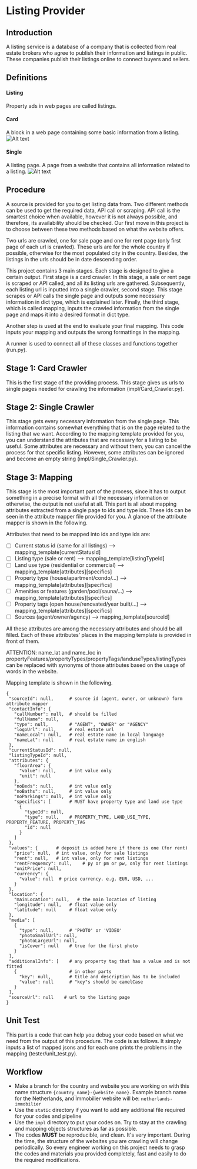 # Listing Provider



## Introduction

A listing service is a database of a company that is collected from real estate brokers who agree to publish their information and listings in public. These companies publish their listings online to connect buyers and sellers.
## Definitions

#### Listing
Property ads in web pages are called listings.

#### Card
A block in a web page containing some basic information from a listing.
![Alt text](static/readme/card.JPG "Sample card from zillow.com")

#### Single
A listing page. A page from a website that contains all information related to a listing. 
![Alt text](static/readme/single.JPG "Sample single from zillow.com")


## Procedure
A source is provided for you to get listing data from. Two different methods can be used to get the required data, API call or scraping. API call is the smartest choice when available, however it is not always possible, and therefore, its availability should be checked. Our first move in this project is to choose between these two methods based on what the website offers. 

Two urls are crawled, one for sale page and one for rent page (only first page of each url is  crawled). These urls are for the whole country if possible, otherwise for the most populated city in the country. Besides, the listings in the urls should be in date descending order.

This project contains 3 main stages. Each stage is designed to give a certain output. First stage is a card crawler. In this stage, a sale or rent page is scraped or API called, and all its listing urls are gathered. Subsequently, each listing url is inputted into a single crawler, second stage. This stage scrapes or API calls the single page and outputs some necessary information in dict type, which is explained later. Finally, the third stage, which is called mapping, inputs the crawled information from the single page and maps it into a desired format in dict type.

Another step is used at the end to evaluate your final mapping. This code inputs your mapping and outputs the wrong formattings in the mapping.

A runner is used to connect all of these classes and functions together (run.py).

## Stage 1: Card Crawler
This is the first stage of the providing process. This stage gives us urls to single pages needed for crawling the information (impl/Card_Crawler.py).

## Stage 2: Single Crawler
This stage gets every necessary information from the single page. This information contains somewhat everything that is on the page related to the listing that we want. According to the mapping template provided for you, you can understand the attributes that are necessary for a listing to be useful. Some attributes are necessary and without them, you can cancel the process for that specific listing. However, some attributes can be ignored and become an empty string (impl/Single_Crawler.py).

## Stage 3: Mapping
This stage is the most important part of the process, since it has to output something in a precise format with all the necessary information or otherwise, the output is not useful at all. This part is all about mapping attributes extracted from a single page to ids and type ids. These ids can be seen in the attribute mapper file provided for you. A glance of the attribute mapper is shown in the following.

Attributes that need to be mapped into ids and type ids are:
- [ ] Current status id (same for all listings)   —> mapping_template[currentStatusId]
- [ ] Listing type (sale or rent)   —> mapping_template[listingTypeId]
- [ ] Land use type (residential or commercial)  —> mapping_template[attributes][specifics]
- [ ] Property type (house/apartment/condo/…)  —> mapping_template[attributes][specifics]
- [ ] Amenities or features (garden/pool/sauna/…)  —> mapping_template[attributes][specifics]
- [ ] Property tags (open house/renovated/year built/…)  —> mapping_template[attributes][specifics]
- [ ] Sources (agent/owner/agency)   —> mapping_template[sourceId]

All these attributes are among the necessary attributes and should be all filled. Each of these attributes’ places in the mapping template is provided in front of them.

ATTENTION: name_lat and name_loc in propertyFeatures/propertyTypes/propertyTags/landuseTypes/listingTypes can be replaced with synonyms of those attributes based on the usage of words in the website.

Mapping template is shown in the following. 

```
{
 "sourceId": null,      # source id (agent, owner, or unknown) form attribute_mapper
 "contactInfo": {
   "callNumber": null,  # should be filled 
   "fullName": null,
   "type": null,        # "AGENT", "OWNER" or "AGENCY"
   "logoUrl": null,     # real estate url
   "nameLocal": null,   # real estate name in local language
   "nameLat": null      # real estate name in english
 },
 "currentStatusId": null,
 "listingTypeId": null,
 "attributes": {
   "floorArea": {
     "value": null,     # int value only
     "unit": null
   },
   "noBeds": null,      # int value only
   "noBaths": null,     # int value only
   "noParkings": null,  # int value only
   "specifics": [       # MUST have property type and land use type
     {
       "typeId": null,
       "type": null,    # PROPERTY_TYPE, LAND_USE_TYPE, PROPERTY_FEATURE, PROPERTY_TAG
       "id": null
     }
   ]
 },
 "values": {       # deposit is added here if there is one (for rent)
   "price": null,  # int value, only for sale listings
   "rent": null,   # int value, only for rent listings 
   "rentFrequemcy": null,    # py or pm or pw, only for rent listings
   "unitPrice": null,
   "currency": {
     "value": null  # price currency. e.g. EUR, USD, ...
   }
 },
 "location": {
   "mainLocation": null,   # the main location of listing
   "longitude": null,   # float value only
   "latitude": null     # float value only
 },
 "media": [
   {
     "type": null,      # 'PHOTO' or 'VIDEO'
     "photoSmallUrl": null,
     "photoLargeUrl": null,
     "isCover": null    # true for the first photo
   }
 ],
 "additionalInfo": [    # any property tag that has a value and is not fitted
   {                    # in other parts   
     "key": null,       # title and description has to be included
     "value": null      # "key"s should be camelCase
   }
 ],
 "sourceUrl": null    # url to the listing page
}
```

## Unit Test

This part is a code that can help you debug your code based on what we need from the output of this procedure. The code is as follows. It simply inputs a list of mapped jsons and for each one prints the problems in the mapping (tester/unit_test.py).

## Workflow
* Make a branch for the country and website you are working on with this name structure 
`{country_name}-{website_name}`. Example branch name for the Netherlands, and Immobilier website will 
be: `netherlands-immobilier`
* Use the `static` directory if you want to add any additional file required for your codes and pipeline
* Use the `impl` directory to put your codes on. Try to stay at the crawling and mapping objects structures as far as possible.
* The codes **MUST** be reproducible, and clean. It's very important. During the time, the structure of the websites 
you are crawling  will change periodically. So every engineer working on this project needs to grasp the codes and 
materials you provided completely, fast and easily to do the required modifications.
